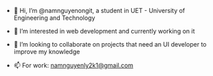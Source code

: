 - 👋 Hi, I’m @namnguyenongit, a student in UET - University of Engineering and Technology

- 👀 I’m interested in web development and currently working on it

- 💞️ I’m looking to collaborate on projects that need an UI developer to improve my knowledge

- 📫 For work: namnguyenly2k1@gmail.com

<!---
namnguyenongit/namnguyenongit is a ✨ special ✨ repository because its `README.md` (this file) appears on your GitHub profile.
You can click the Preview link to take a look at your changes.
--->
